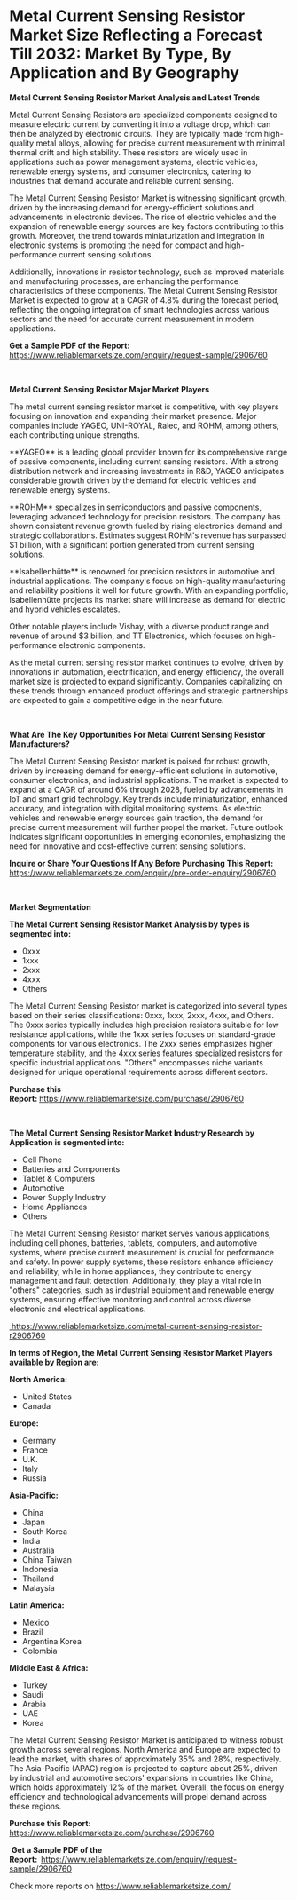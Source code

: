 <p><h1>Metal Current Sensing Resistor Market Size Reflecting a Forecast Till 2032: Market By Type, By Application and By Geography</h1></p><p><strong>Metal Current Sensing Resistor Market Analysis and Latest Trends</strong></p>
<p><p>Metal Current Sensing Resistors are specialized components designed to measure electric current by converting it into a voltage drop, which can then be analyzed by electronic circuits. They are typically made from high-quality metal alloys, allowing for precise current measurement with minimal thermal drift and high stability. These resistors are widely used in applications such as power management systems, electric vehicles, renewable energy systems, and consumer electronics, catering to industries that demand accurate and reliable current sensing.</p><p>The Metal Current Sensing Resistor Market is witnessing significant growth, driven by the increasing demand for energy-efficient solutions and advancements in electronic devices. The rise of electric vehicles and the expansion of renewable energy sources are key factors contributing to this growth. Moreover, the trend towards miniaturization and integration in electronic systems is promoting the need for compact and high-performance current sensing solutions. </p><p>Additionally, innovations in resistor technology, such as improved materials and manufacturing processes, are enhancing the performance characteristics of these components. The Metal Current Sensing Resistor Market is expected to grow at a CAGR of 4.8% during the forecast period, reflecting the ongoing integration of smart technologies across various sectors and the need for accurate current measurement in modern applications.</p></p>
<p><strong>Get a Sample PDF of the Report:&nbsp;</strong> <a href="https://www.reliablemarketsize.com/enquiry/request-sample/2906760?utm_campaign=2625&utm_medium=2&utm_source=Github&utm_content=ia&utm_term=12032025&utm_id=metal-current-sensing-resistor">https://www.reliablemarketsize.com/enquiry/request-sample/2906760</a></p>
<p>&nbsp;</p>
<p><strong>Metal Current Sensing Resistor Major Market Players</strong></p>
<p><p>The metal current sensing resistor market is competitive, with key players focusing on innovation and expanding their market presence. Major companies include YAGEO, UNI-ROYAL, Ralec, and ROHM, among others, each contributing unique strengths.</p><p>**YAGEO** is a leading global provider known for its comprehensive range of passive components, including current sensing resistors. With a strong distribution network and increasing investments in R&D, YAGEO anticipates considerable growth driven by the demand for electric vehicles and renewable energy systems.</p><p>**ROHM** specializes in semiconductors and passive components, leveraging advanced technology for precision resistors. The company has shown consistent revenue growth fueled by rising electronics demand and strategic collaborations. Estimates suggest ROHM's revenue has surpassed $1 billion, with a significant portion generated from current sensing solutions.</p><p>**Isabellenhütte** is renowned for precision resistors in automotive and industrial applications. The company's focus on high-quality manufacturing and reliability positions it well for future growth. With an expanding portfolio, Isabellenhütte projects its market share will increase as demand for electric and hybrid vehicles escalates.</p><p>Other notable players include Vishay, with a diverse product range and revenue of around $3 billion, and TT Electronics, which focuses on high-performance electronic components. </p><p>As the metal current sensing resistor market continues to evolve, driven by innovations in automation, electrification, and energy efficiency, the overall market size is projected to expand significantly. Companies capitalizing on these trends through enhanced product offerings and strategic partnerships are expected to gain a competitive edge in the near future.</p></p>
<p>&nbsp;</p>
<p><strong>What Are The Key Opportunities For Metal Current Sensing Resistor Manufacturers?</strong></p>
<p><p>The Metal Current Sensing Resistor market is poised for robust growth, driven by increasing demand for energy-efficient solutions in automotive, consumer electronics, and industrial applications. The market is expected to expand at a CAGR of around 6% through 2028, fueled by advancements in IoT and smart grid technology. Key trends include miniaturization, enhanced accuracy, and integration with digital monitoring systems. As electric vehicles and renewable energy sources gain traction, the demand for precise current measurement will further propel the market. Future outlook indicates significant opportunities in emerging economies, emphasizing the need for innovative and cost-effective current sensing solutions.</p></p>
<p><strong>Inquire or Share Your Questions If Any Before Purchasing This Report:</strong> <a href="https://www.reliablemarketsize.com/enquiry/pre-order-enquiry/2906760?utm_campaign=2625&utm_medium=2&utm_source=Github&utm_content=ia&utm_term=12032025&utm_id=metal-current-sensing-resistor">https://www.reliablemarketsize.com/enquiry/pre-order-enquiry/2906760</a></p>
<p>&nbsp;</p>
<p><strong>Market Segmentation</strong></p>
<p><strong>The Metal Current Sensing Resistor Market Analysis by types is segmented into:</strong></p>
<p><ul><li>0xxx</li><li>1xxx</li><li>2xxx</li><li>4xxx</li><li>Others</li></ul></p>
<p><p>The Metal Current Sensing Resistor market is categorized into several types based on their series classifications: 0xxx, 1xxx, 2xxx, 4xxx, and Others. The 0xxx series typically includes high precision resistors suitable for low resistance applications, while the 1xxx series focuses on standard-grade components for various electronics. The 2xxx series emphasizes higher temperature stability, and the 4xxx series features specialized resistors for specific industrial applications. "Others" encompasses niche variants designed for unique operational requirements across different sectors.</p></p>
<p><strong>Purchase this Report:&nbsp;</strong><a href="https://www.reliablemarketsize.com/purchase/2906760?utm_campaign=2625&utm_medium=2&utm_source=Github&utm_content=ia&utm_term=12032025&utm_id=metal-current-sensing-resistor">https://www.reliablemarketsize.com/purchase/2906760</a></p>
<p>&nbsp;</p>
<p><strong>The Metal Current Sensing Resistor Market Industry Research by Application is segmented into:</strong></p>
<p><ul><li>Cell Phone</li><li>Batteries and Components</li><li>Tablet & Computers</li><li>Automotive</li><li>Power Supply Industry</li><li>Home Appliances</li><li>Others</li></ul></p>
<p><p>The Metal Current Sensing Resistor market serves various applications, including cell phones, batteries, tablets, computers, and automotive systems, where precise current measurement is crucial for performance and safety. In power supply systems, these resistors enhance efficiency and reliability, while in home appliances, they contribute to energy management and fault detection. Additionally, they play a vital role in "others" categories, such as industrial equipment and renewable energy systems, ensuring effective monitoring and control across diverse electronic and electrical applications.</p></p>
<p><a href="https://www.reliablemarketsize.com/metal-current-sensing-resistor-r2906760?utm_campaign=2625&utm_medium=2&utm_source=Github&utm_content=ia&utm_term=12032025&utm_id=metal-current-sensing-resistor">&nbsp;https://www.reliablemarketsize.com/metal-current-sensing-resistor-r2906760</a></p>
<p><strong>In terms of Region, the Metal Current Sensing Resistor Market Players available by Region are:</strong></p>
<p>
    <p> <strong> North America: </strong>
        <ul>
            <li>United States</li>
            <li>Canada</li>
        </ul>
        </p> 
    <p> <strong> Europe: </strong>
        <ul>
            <li>Germany</li>
            <li>France</li>
            <li>U.K.</li>
            <li>Italy</li>
            <li>Russia</li>
        </ul>
        </p> 
    <p> <strong> Asia-Pacific: </strong>
        <ul>
            <li>China</li>
            <li>Japan</li>
            <li>South Korea</li>
            <li>India</li>
            <li>Australia</li>
            <li>China Taiwan</li>
            <li>Indonesia</li>
            <li>Thailand</li>
            <li>Malaysia</li>
        </ul>
        </p> 
    <p> <strong> Latin America: </strong>
        <ul>
            <li>Mexico</li>
            <li>Brazil</li>
            <li>Argentina Korea</li>
            <li>Colombia</li>
        </ul>
        </p> 
    <p> <strong> Middle East & Africa: </strong>
        <ul>
            <li>Turkey</li>
            <li>Saudi</li>
            <li>Arabia</li>
            <li>UAE</li>
            <li>Korea</li>
        </ul>
    </p>
    </p>
<p><p>The Metal Current Sensing Resistor Market is anticipated to witness robust growth across several regions. North America and Europe are expected to lead the market, with shares of approximately 35% and 28%, respectively. The Asia-Pacific (APAC) region is projected to capture about 25%, driven by industrial and automotive sectors' expansions in countries like China, which holds approximately 12% of the market. Overall, the focus on energy efficiency and technological advancements will propel demand across these regions.</p></p>
<p><strong>Purchase this Report: </strong><a href="https://www.reliablemarketsize.com/purchase/2906760?utm_campaign=2625&utm_medium=2&utm_source=Github&utm_content=ia&utm_term=12032025&utm_id=metal-current-sensing-resistor">https://www.reliablemarketsize.com/purchase/2906760</a></p>
<p>&nbsp;<strong>Get a Sample PDF of the Report:&nbsp;&nbsp;</strong><a href="https://www.reliablemarketsize.com/enquiry/request-sample/2906760?utm_campaign=2625&utm_medium=2&utm_source=Github&utm_content=ia&utm_term=12032025&utm_id=metal-current-sensing-resistor">https://www.reliablemarketsize.com/enquiry/request-sample/2906760</a></p>
<p><strong></strong></p>
<p>Check more reports on <a href="https://www.reliablemarketsize.com/?utm_campaign=2625&utm_medium=2&utm_source=Github&utm_content=ia&utm_term=12032025&utm_id=metal-current-sensing-resistor">https://www.reliablemarketsize.com/</a></p>